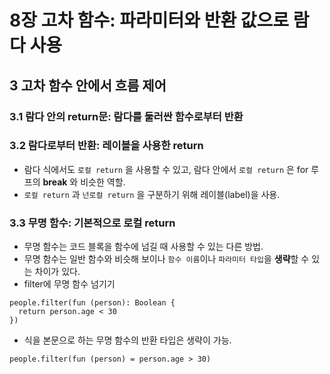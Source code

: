 # 8장 고차 함수: 파라미터와 반환 값으로 람다 사용

## 3 고차 함수 안에서 흐름 제어

### 3.1 람다 안의 return문: 람다를 둘러싼 함수로부터 반환

### 3.2 람다로부터 반환: 레이블을 사용한 return
- 람다 식에서도 `로컬 return` 을 사용할 수 있고, 람다 안에서 `로컬 return` 은 for 루프의 **break** 와 비슷한 역할.
- `로컬 return` 과 `넌로컬 return` 을 구분하기 위해 레이블(label)을 사용.

### 3.3 무명 함수: 기본적으로 로컬 return
- 무명 함수는 코드 블록을 함수에 넘길 때 사용할 수 있는 다른 방법.
- 무명 함수는 일반 함수와 비슷해 보이나 `함수 이름`이나 `파라미터 타입`을 **생략**할 수 있는 차이가 있다.
- filter에 무명 함수 넘기기
```
people.filter(fun (person): Boolean {
  return person.age < 30
})
```
- 식을 본문으로 하는 무명 함수의 반환 타입은 생략이 가능.
```
people.filter(fun (person) = person.age > 30)
```
